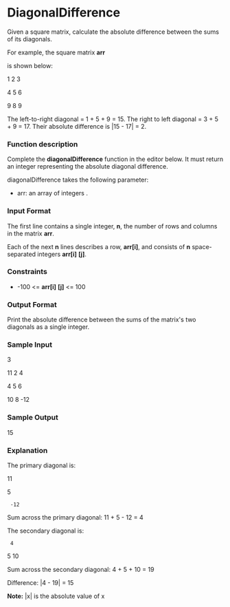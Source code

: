 # DiagonalDifference

Given a square matrix, calculate the absolute difference between the sums of its diagonals.

For example, the square matrix **arr**

is shown below:

1 2 3

4 5 6

9 8 9  

The left-to-right diagonal = 1 + 5 + 9 = 15. The right to left diagonal = 3 + 5 + 9 = 17. Their absolute difference is |15 - 17| = 2.

### Function description

Complete the **diagonalDifference** function in the editor below. It must return an integer representing the absolute diagonal difference.

diagonalDifference takes the following parameter:

- arr: an array of integers .

### Input Format

The first line contains a single integer, **n**, the number of rows and columns in the matrix **arr**.

Each of the next **n** lines describes a row, **arr[i]**, and consists of **n** space-separated integers **arr[i]** **[j]**.

### Constraints

- -100 <= **arr[i]** **[j]** <= 100

### Output Format

Print the absolute difference between the sums of the matrix's two diagonals as a single integer.

### Sample Input

3

11 2 4

4 5 6

10 8 -12

### Sample Output

15

### Explanation

The primary diagonal is:

11

   5
   
     -12

Sum across the primary diagonal: 11 + 5 - 12 = 4

The secondary diagonal is:

     4
   5
10

Sum across the secondary diagonal: 4 + 5 + 10 = 19

Difference: |4 - 19| = 15

**Note:** |x| is the absolute value of x
